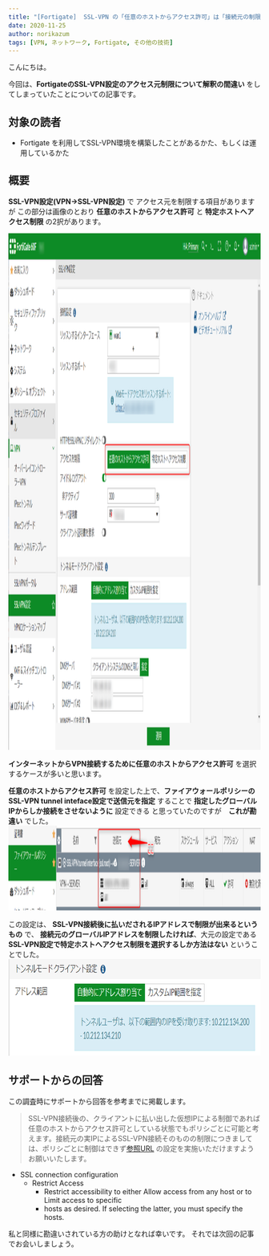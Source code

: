 ```yaml
---
title: "[Fortigate]  SSL-VPN の「任意のホストからアクセス許可」は「接続元の制限」ではなかった"
date: 2020-11-25
author: norikazum
tags: [VPN, ネットワーク, Fortigate, その他の技術]
---
```


こんにちは。

今回は、**FortigateのSSL-VPN設定のアクセス元制限について解釈の間違い** をしてしまっていたことについての記事です。

## 対象の読者
- Fortigate を利用してSSL-VPN環境を構築したことがあるかた、もしくは運用しているかた

## 概要
**SSL-VPN設定(VPN->SSL-VPN設定)** で アクセス元を制限する項目がありますが この部分は画像のとおり **任意のホストからアクセス許可** と **特定ホストへアクセス制限** の2択があります。

<a href="images/permissions-from-any-host-on-ssl-vpn-were-not-a-source-restriction-1.png"><img src="images/permissions-from-any-host-on-ssl-vpn-were-not-a-source-restriction-1.png" alt="" width="1667" height="1030" class="alignnone size-full wp-image-14368" /></a>

**インターネットからVPN接続するために任意のホストからアクセス許可** を選択するケースが多いと思います。

**任意のホストからアクセス許可** を設定した上で、**ファイアウォールポリシーのSSL-VPN tunnel inteface設定で送信元を指定** することで **指定したグローバルIPからしか接続をさせないように** 設定できる と思っていたのですが　**これが勘違い** でした。
<a href="images/permissions-from-any-host-on-ssl-vpn-were-not-a-source-restriction-2.png"><img src="images/permissions-from-any-host-on-ssl-vpn-were-not-a-source-restriction-2.png" alt="" width="1643" height="169" class="alignnone size-full wp-image-14369" /></a>

この設定は、 **SSL-VPN接続後に払いだされるIPアドレスで制限が出来るというもの** で、 **接続元のグローバルIPアドレスを制限したければ**、大元の設定である **SSL-VPN設定で特定ホストへアクセス制限を選択するしか方法はない** ということでした。
<a href="images/permissions-from-any-host-on-ssl-vpn-were-not-a-source-restriction-3.png"><img src="images/permissions-from-any-host-on-ssl-vpn-were-not-a-source-restriction-3.png" alt="" width="876" height="193" class="alignnone size-full wp-image-14370" /></a>

## サポートからの回答
この調査時にサポートから回答を参考までに掲載します。

>SSL-VPN接続後の、クライアントに払い出した仮想IPによる制御であれば任意のホストからアクセス許可としている状態でもポリシごとに可能と考えます。接続元の実IPによるSSL-VPN接続そのものの制限につきましては、ポリシごとに制御はできず[参照URL](https://help.fortinet.com/fos60hlp/60/Content/FortiOS/fortigate-sslvpn/SSLVPN_Basic_Configuration/Configuring_SSL_VPN_Web_Portals.htm)
の設定を実施いただけますようお願いいたします。

- SSL connection configuration
    - Restrict Access
        - Restrict accessibility to either Allow access from any host or to Limit access to specific 
        - hosts as desired. If selecting the latter, you must specify the hosts.

私と同様に勘違いされている方の助けとなれば幸いです。
それでは次回の記事でお会いしましょう。